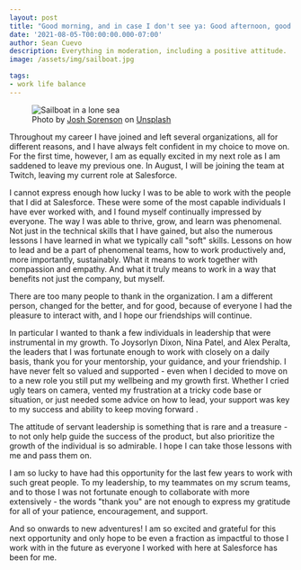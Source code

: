 ```yaml
---
layout: post
title: "Good morning, and in case I don't see ya: Good afternoon, good evening, and good night!"
date: '2021-08-05-T00:00:00.000-07:00'
author: Sean Cuevo
description: Everything in moderation, including a positive attitude.
image: /assets/img/sailboat.jpg

tags:
- work life balance
---
```


<figure>
  <img src="{{site.url}}/assets/img/sailboat.jpg" alt="Sailboat in a lone sea"/>
  <figcaption>
    Photo by <a href="https://unsplash.com/@joshsorenson?utm_source=unsplash&utm_medium=referral&utm_content=creditCopyText">Josh Sorenson</a> on <a href="https://unsplash.com/s/photos/sailboat?utm_source=unsplash&utm_medium=referral&utm_content=creditCopyText">Unsplash</a>
  </figcaption>
</figure>

Throughout my career I have joined and left several organizations, all for different reasons, and I have always felt confident in my choice to move on. For the first time, however, I am as equally excited in my next role as I am saddened to leave my previous one. In August, I will be joining the team at Twitch, leaving my current role at Salesforce.

I cannot express enough how lucky I was to be able to work with the people that I did at Salesforce. These were some of the most capable individuals I have ever worked with, and I found myself continually impressed by everyone. The way I was able to thrive, grow, and learn was phenomenal. Not just in the technical skills that I have gained, but also the numerous lessons I have learned in what we typically call "soft" skills. Lessons on how to lead and be a part of phenomenal teams, how to work productively and, more importantly, sustainably. What it means to work together with compassion and empathy. And what it truly means to work in a way that benefits not just the company, but myself.

There are too many people to thank in the organization. I am a different person, changed for the better, and for good, because of everyone I had the pleasure to interact with, and I hope our friendships will continue.

In particular I wanted to thank a few individuals in leadership that were instrumental in my growth. To Joysorlyn Dixon, Nina Patel, and Alex Peralta, the leaders that I was fortunate enough to work with closely on a daily basis, thank you for your mentorship, your guidance, and your friendship. I have never felt so valued and supported - even when I decided to move on to a new role you still put my wellbeing and my growth first. Whether I cried ugly tears on camera, vented my frustration at a tricky code base or situation, or just needed some advice on how to lead, your support was key to my success and ability to keep moving forward  .

The attitude of servant leadership is something that is rare and a treasure - to not only help guide the success of the product, but also prioritize the growth of the individual is so admirable. I hope I can take those lessons with me and pass them on.

I am so lucky to have had this opportunity for the last few years to work with such great people. To my leadership, to my teammates on my scrum teams, and to those I was not fortunate enough to collaborate with more extensively - the words "thank you" are not enough to express my gratitude for all of your patience, encouragement, and support.

And so onwards to new adventures! I am so excited and grateful for this next opportunity and only hope to be even a fraction as impactful to those I work with in the future as everyone I worked with here at Salesforce has been for me.
